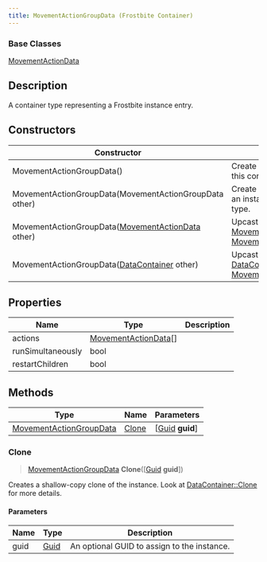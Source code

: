 ```yaml
---
title: MovementActionGroupData (Frostbite Container)
---
```

### Base Classes

[MovementActionData](MovementActionData)

## Description

A container type representing a Frostbite instance entry.

## Constructors

| Constructor                                                                        | Description                                                                                                                           |
| ---------------------------------------------------------------------------------- | ------------------------------------------------------------------------------------------------------------------------------------- |
| MovementActionGroupData()                                                          | Create a new instance of this container type.                                                                                         |
| MovementActionGroupData(MovementActionGroupData other)                             | Create a reference copy of an instance of the same type.                                                                              |
| MovementActionGroupData([MovementActionData](MovementActionData) other)            | Upcast an instance of type [MovementActionData](MovementActionData) to [MovementActionGroupData](MovementActionGroupData).            |
| MovementActionGroupData([DataContainer](/vext/ref/cls/shr/datacontainer) other) | Upcast an instance of type [DataContainer](/vext/ref/cls/shr/datacontainer) to [MovementActionGroupData](MovementActionGroupData). |

## Properties

| Name              | Type                                         | Description |
| ----------------- | -------------------------------------------- | ----------- |
| actions           | [MovementActionData](MovementActionData)\[\] |             |
| runSimultaneously | bool                                         |             |
| restartChildren   | bool                                         |             |

## Methods

| Type                                               | Name            | Parameters                                     |
| -------------------------------------------------- | --------------- | ---------------------------------------------- |
| [MovementActionGroupData](MovementActionGroupData) | [Clone](#clone) | \[[Guid](/vext/ref/cls/shr/guid) **guid**\] |

### Clone

> [MovementActionGroupData](MovementActionGroupData) **Clone**(\[[Guid](/vext/ref/cls/shr/guid) **guid**\])

Creates a shallow-copy clone of the instance. Look at [DataContainer::Clone](/vext/ref/cls/shr/datacontainer#clone) for more details.

#### Parameters

| Name | Type         | Description                                 |
| ---- | ------------ | ------------------------------------------- |
| guid | [Guid](Guid) | An optional GUID to assign to the instance. |
